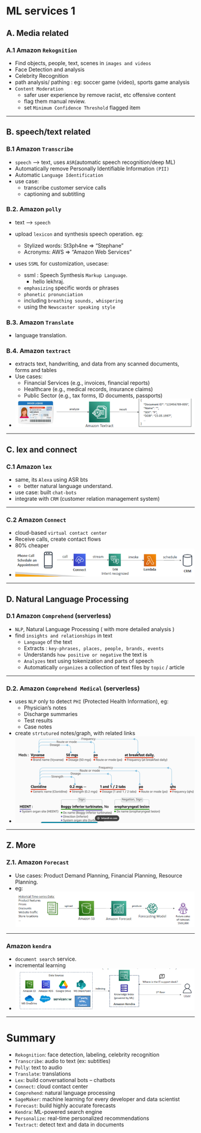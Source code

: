 # ML services 1
## A. Media related
### A.1 Amazon `Rekognition`
- Find objects, people, text, scenes in `images and videos`
- Face Detection and analysis
- Celebrity Recognition
- path analysis/ pathing : eg: soccer game (video), sports game analysis
- `Content Moderation` 
  - safer user experience by remove racist, etc offensive content
  - flag them manual review.
  - set `Minimum Confidence Threshold` flagged item

---
## B. speech/text related
### B.1 Amazon `Transcribe`
- `speech` --> text, uses `ASR`(automatic speech recognition/deep ML)
- Automatically remove Personally Identifiable Information `(PII)`
- Automatic `Language Identification`
- use case: 
  - transcribe customer service calls
  - captioning and subtitling

### B.2. Amazon `polly`
- text --> `speech`

- upload `lexicon` and synthesis speech operation. eg:
  - Stylized words: St3ph4ne => “Stephane”
  - Acronyms: AWS => “Amazon Web Services”
  
- uses `SSML` for customization, usecase:
  - ssml : Speech Synthesis `Markup Language`. 
    - <speak> hello <break time="3s"> lekhraj. </speak>
  - `emphasizing` specific words or phrases
  - `phonetic pronunciation`
  - including `breathing sounds, whispering`
  - using the `Newscaster speaking style`

### B.3. Amazon `Translate`
- language translation.

### B.4. Amazon `textract`
- extracts text, handwriting, and data from any scanned documents, forms and tables
- Use cases:
  -  Financial Services (e.g., invoices, financial reports)
  -  Healthcare (e.g., medical records, insurance claims)
  -  Public Sector (e.g., tax forms, ID documents, passports)
- ![img_4.png](../99_img/ml/ml2/img_4.png)

---
## C. lex and connect
### C.1 Amazon `lex`
- same, its `Alexa` using ASR bts 
- + better natural language understand.
- use case: built `chat-bots`
- integrate with `CRM` (customer relation management system)

---
### C.2 Amazon `Connect`
- cloud-based `virtual contact center`
- Receive calls, create contact flows
- 80% cheaper
- ![img.png](../99_img/ml/ml1/img.png)

---
## D. Natural Language Processing
### D.1 Amazon `Comprehend` (serverless)
- `NLP`, Natural Language Processing ( with more detailed analysis )
- find `insights and relationships` in text
  -  `Language` of the text
  -  Extracts : `key-phrases, places, people, brands, events`
  -  Understands `how positive or negative` the text is
  -  `Analyzes` text using tokenization and parts of speech
  -  Automatically `organizes` a collection of text files by `topic` / article

---
### D.2. Amazon `Comprehend Medical` (serverless)
- uses `NLP` only to detect `PHI` (Protected Health Information), eg:
  - Physician’s notes
  - Discharge summaries
  - Test results
  - Case notes
- create `strtutured` notes/graph, with related links
- ![img_1.png](../99_img/ml/ml1/img_1.png)


---
## Z. More
### Z.1. Amazon `Forecast`
- Use cases: Product Demand Planning, Financial Planning, Resource Planning.
- eg: ![img_1.png](../99_img/ml/ml2/img_1.png)

---
### Amazon `kendra` 
- `document search` service.
- incremental learning
- ![img_2.png](../99_img/ml/ml2/img_2.png)

---

# Summary
-  `Rekognition`: face detection, labeling, celebrity recognition
-  `Transcribe`: audio to text (ex: subtitles)
-  `Polly`: text to audio
-  `Translate`: translations
-  `Lex`: build conversational bots – chatbots
-  `Connect`: cloud contact center
-  `Comprehend`: natural language processing
-  `SageMaker`: machine learning for every developer and data scientist
-  `Forecast`: build highly accurate forecasts
-  `Kendra`: ML-powered search engine
-  `Personalize`: real-time personalized recommendations
-  `Textract`: detect text and data in documents